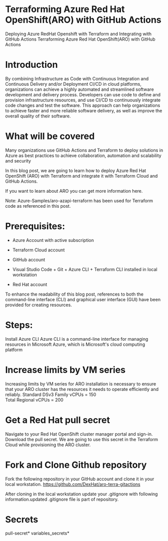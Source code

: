 # Terraforming  Azure Red Hat OpenShift(ARO) with GitHub Actions

Deploying Azure RedHat Openshift with Terraform and Integrating with GitHub Actions
Terraforming  Azure Red Hat OpenShift(ARO) with GitHub Actions

# Introduction

By combining Infrastructure as Code with Continuous Integration and Continuous Delivery and/or Deployment  CI/CD  in cloud platforms, organizations can achieve a highly automated and streamlined software development and delivery process. Developers can use code to define and provision infrastructure resources, and use CI/CD to continuously integrate code changes and test the software. This approach can help organizations to achieve faster and more reliable software delivery, as well as improve the overall quality of their software.

# What will be covered

Many organizations use GitHub Actions and Terraform to deploy solutions in Azure as best practices to achieve collaboration, automation and scalability and security

In this blog post, we are going to learn how to deploy Azure Red Hat OpenShift (ARO) with Terraform and integrate it with Terraform Cloud and GitHub Actions.


If you want to learn about ARO you can get more information here.

Note: Azure-Samples/aro-azapi-terraform has been used for Terraform code as referenced in this post. 

# Prerequisites:

- Azure Account with active subscription

- Terraform Cloud account

- GitHub account

- Visual Studio Code + Git  + Azure CLI + Terraform CLI installed in local workstation

- Red Hat account  

To enhance the readability of this blog post, references to both the command-line interface (CLI) and graphical user interface (GUI) have been provided for creating resources.

# Steps:

Install Azure CLI
Azure CLI is a command-line interface for managing resources in Microsoft Azure, which is Microsoft's cloud computing platform

# Increase limits by VM series

Increasing limits by VM series for ARO installation is necessary to ensure that your ARO cluster has the resources it needs to operate efficiently and reliably. 
Standard DSv3 Family vCPUs = 150  
Total Regional vCPUs = 200

# Get a Red Hat pull secret

Navigate to your Red Hat OpenShift cluster manager portal and sign-in. Download the pull secret. We are going to use this secret in the Terraform Cloud while provisioning the ARO cluster. 

# Fork and Clone Github repository 

Fork the following repository in your GitHub account  and clone it in your local workstation.
https://github.com/DexHat/aro-terra-gitactions

After cloning in the local workstation update your .gitignore with following information.updated .gitignore file is part of repository.

# Secrets

pull-secret*
variables_secrets*

